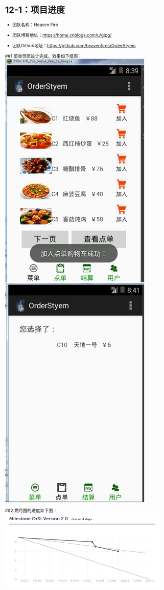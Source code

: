 ﻿# 12-1：项目进度
* 团队名称：Heaven Fire

* 团队博客地址：https://home.cnblogs.com/u/gjpg/  

* 团队Github地址：https://github.com/heavenfires/OrderStyem

##1.菜单页面设计完成，效果如下组图：
![image](https://github.com/heavenfires/OrderStyem/raw/master/docs/yyimage/www.jpg)<br>
![image](https://github.com/heavenfires/OrderStyem/raw/master/docs/yyimage/xxx.jpg)<br>

##2.燃尽图的进度如下图：
![image](https://github.com/heavenfires/OrderStyem/raw/master/docs/yyimage/yyy.png)<br>

  
